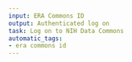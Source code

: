 ```yaml
---
input: ERA Commons ID
output: Authenticated log on
task: Log on to NIH Data Commons
automatic_tags:
- era commons id
---
```

